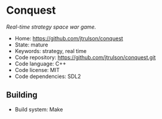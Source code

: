# Conquest

_Real-time strategy space war game._

- Home: https://github.com/jtrulson/conquest
- State: mature
- Keywords: strategy, real time
- Code repository: https://github.com/jtrulson/conquest.git
- Code language: C++
- Code license: MIT
- Code dependencies: SDL2

## Building

- Build system: Make
